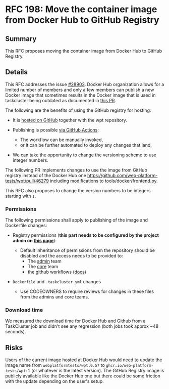 # RFC 198: Move the container image from Docker Hub to GitHub Registry

## Summary

This RFC proposes moving the container image from Docker Hub to GitHub Registry.

## Details

This RFC addresses the issue
[#28903](https://github.com/web-platform-tests/wpt/issues/28903). Docker Hub
organization allows for a limited number of members and only a few members can
publish a new Docker image that sometimes results in the Docker image that is
used in taskcluster being outdated as documented in [this PR](https://github.com/web-platform-tests/wpt/pull/44576#issue-2133724788).

The following are the benefits of using the GitHub registry for hosting:

- It is [hosted on GitHub](https://github.com/web-platform-tests/wpt/packages) together with the wpt repository.
- Publishing is possible [via GitHub Actions](https://github.com/web-platform-tests/wpt/blob/master/.github/workflows/docker.yml):

    - The workflow can be manually invoked,
    - or it can be further automated to deploy any changes that land.

- We can take the opportunity to change the versioning scheme to use integer numbers.

The following PR implements changes to use the image from GitHub registry
instead of the Docker Hub one
https://github.com/web-platform-tests/wpt/pull/46279 including modifications to
tools/docker/frontend.py.

This RFC also proposes to change the version numbers to be integers starting
with `1`.

### Permissions

The following permissions shall apply to publishing of the image and Dockerfile changes:

* Registry permissions (**this part needs to be configured by the project admin on [this page](https://github.com/orgs/web-platform-tests/packages/container/wpt/settings)**):
  * Default inheritance of permissions from the repository should be disabled and the access needs to be provided to:
    * The [admin](https://github.com/orgs/web-platform-tests/teams/admins) team
    * The [core](https://github.com/orgs/web-platform-tests/teams/wpt-core-team) team
    * the github workflows ([docs](https://docs.github.com/en/packages/learn-github-packages/about-permissions-for-github-packages#maintaining-access-to-packages-in-github-actions-workflows))

* `Dockerfile` and `.taskcluster.yml` changes
  * Use CODEOWNERS to require reviews for changes in these files from the admins and core teams.

### Download time

We measured the download time for Docker Hub and Github from a TaskCluster job
and didn't see any regression (both jobs took approx ~48 seconds).

## Risks

Users of the current image hosted at Docker Hub would need to update the image
name from `webplatformtests/wpt:0.57` to `ghcr.io/web-platform-tests/wpt:1` (or
whatever is the latest version). The GitHub Registry image is publicly available
like the Docker Hub one but there could be some friction with the update
depending on the user's setup.